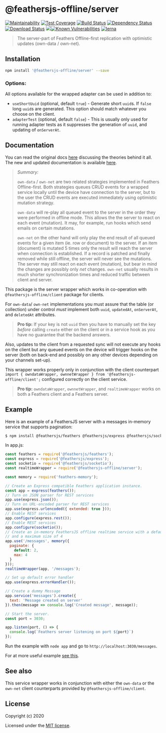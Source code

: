 # @feathersjs-offline/server
[![Maintainability](https://api.codeclimate.com/v1/badges/22509121003eefaf32c5/maintainability)](https://codeclimate.com/github/feathersjs-offline/owndata-ownnet/maintainability)
[![Test Coverage](https://api.codeclimate.com/v1/badges/22509121003eefaf32c5/test_coverage)](https://codeclimate.com/github/feathersjs-offline/owndata-ownnet/test_coverage)
[![Build Status](https://travis-ci.com/feathersjs-offline/owndata-ownnet.svg?branch=main)](https://travis-ci.com/feathersjs-offline/owndata-ownnet)
[![Dependency Status](https://david-dm.org/feathersjs-offline/owndata-ownnet.svg?style=flat-square&path=packages/server/)](https://david-dm.org/feathersjs-offline/owndata-ownnet/tree/main/packages/server)
[![Download Status](https://img.shields.io/npm/dm/@feathersjs-offline/server.svg?style=flat-square)](https://www.npmjs.com/package/@feathersjs-offline/server)
[![](https://data.jsdelivr.com/v1/package/npm/@feathersjs-offline/server/badge?style=rounded)](https://www.jsdelivr.com/package/npm/@feathersjs-offline/server)[![Known Vulnerabilities](https://snyk.io/test/github/feathersjs-offline/owndata-ownnet/badge.svg)](https://snyk.io/test/github/feathersjs-offline/owndata-ownnet)
[![lerna](https://img.shields.io/badge/maintained%20with-lerna-cc00ff.svg)](https://lerna.js.org/)



> The server-part of Feathers Offline-first replication with optimistic updates (own-data / own-net).

## Installation

``` bash
npm install '@feathersjs-offline/server' --save
```

### Options:

All options available for the wrapped adapter can be used in addition to:

- `useShortUuid` (optional, default `true`) - Generate short `uuid`s. If `false` long `uuid`s are generated. This option should match whatever you choose on the client.
- `adapterTest` (optional, default `false`) - This is usually only used for running adapter tests as it suppresses the generation of `uuid`, and updating of `onServerAt`.

## Documentation

You can read the original docs [here](https://auk.docs.feathersjs.com/guides/offline-first/readme.html) discussing the theories behind it all. The new and updated documentation is available [here](https://feathersjs-offline.github.io/docs).

> _Summary:_
> 
> `own-data` / `own-net` are two related strategies implemented in Feathers Offline-first. Both strategies queues CRUD events for a wrapped service locally until the device have connection to the server, but to the user the CRUD events are executed immediately using optimistic mutation strategy.
>
> `own-data` will re-play all queued event to the server in the order they were performed in offline mode. This allows the the server to react on each event (mutation). It may, for example, run hooks which send emails on certain mutations.
>
> `own-net` on the other hand will only play the end result of all queued events for a given item (ie. row or document) to the server. If an item (document) is mutated 5 times only the result will reach the server when connection is established. If a record is patched and finally removed while still offline, the server will never see the mutations. The server may still react on each event (mutation), but bear in mind the changes are possibly only _net_ changes. `own-net` usually results in much shorter synchronization times and reduced traffic between client and server.

This package is the server wrapper which works in co-operation with `@feathersjs-offline/client` package for clients.

For `own-data`/ `own-net` implementations you must assure that the table (or collection) under control *must* implement both `uuid`, `updatedAt`, `onServerAt`, and `deletedAt` attributes.

> **Pro tip:** If your key is not `uuid` then you have to manually set the key *before* calling `create` either on the client or in a service hook as you have no guarantee that the backend answers.

Also, updates to the client from a requested sync will not execute any hooks on the client but any queued events on the device will trigger hooks on the server (both on back-end and possibly on any other devices depending on your channels set-up).

This wrapper works properly only in conjunction with the client counterpart `import { owndataWrapper, ownnetWrapper } from '@feathersjs-offline/client';` configured correctly on the client service.

> **Pro tip:** `owndataWrapper`, `ownnetWrapper`, and `realtimeWrapper` works on both a Feathers client and a Feathers server.

## Example
Here is an example of a FeathersJS server with a messages in-memory service that supports pagination:

``` bash
$ npm install @feathersjs/feathers @feathersjs/express @feathersjs/socketio @feathersjs/errors feathers-memory @feathersjs-offline/server
```

In app.js:

``` js
const feathers = require('@feathersjs/feathers');
const express = require('@feathersjs/express');
const socketio = require('@feathersjs/socketio');
const realtimeWrapper = require('@feathersjs-offline/server');

const memory = require('feathers-memory');

// Create an Express compatible Feathers application instance.
const app = express(feathers());
// Turn on JSON parser for REST services
app.use(express.json());
// Turn on URL-encoded parser for REST services
app.use(express.urlencoded({ extended: true }));
// Enable REST services
app.configure(express.rest());
// Enable REST services
app.configure(socketio());
// Create an in-memory FeathersJS offline realtime service with a default page size of 2 items
// and a maximum size of 4
app.use('/messages', memory({
  paginate: {
    default: 2,
    max: 4
  }
}));
realtimeWrapper(app, '/messages');

// Set up default error handler
app.use(express.errorHandler());

// Create a dummy Message
app.service('messages').create({
  text: 'Message created on server'
}).then(message => console.log('Created message', message));

// Start the server.
const port = 3030;

app.listen(port, () => {
  console.log(`Feathers server listening on port ${port}`)
});
```

Run the example with `node app` and go to `http://localhost:3030/messages`.

For at more useful example [see this](https://github.com/feathersjs-offline/owndata-ownnet/simple-example/).

## See also
This service wrapper works in conjunction with either the `own-data` or the `own-net` client counterparts provided by `@feathersjs-offline/client`.

## License

Copyright (c) 2020

Licensed under the [MIT license](LICENSE).
